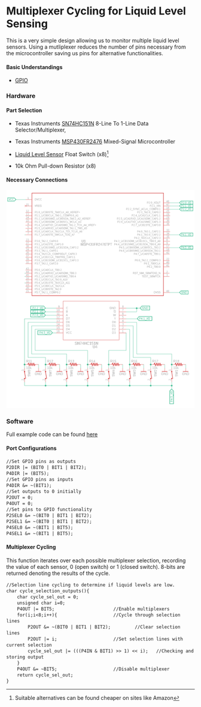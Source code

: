 # Multiplexer Cycling for Liquid Level Sensing

This is a very simple design allowing us to monitor multiple liquid level sensors. Using a mutliplexer reduces the number of pins necessary from the microcontroller saving us pins for alternative functionalities.

#### Basic Understandings
- [GPIO](https://en.wikipedia.org/wiki/General-purpose_input/output)

### Hardware

#### Part Selection

- Texas Instruments [SN74HC151N](https://www.ti.com/product/SN74HC151/part-details/SN74HC151N) 8-Line To 1-Line Data Selector/Multiplexer,

- Texas Instruments [MSP430FR2476](https://www.ti.com/product/MSP430FR2476/part-details/MSP430FR2476TRHAR) Mixed-Signal Microcontroller

- [Liquid Level Sensor](https://www.mouser.com/ProductDetail/Littelfuse/59630-1-T-05-A?qs=sGAEpiMZZMs29kr3d%252BndI%252Bz%252B5qY7%2FswXh13rrbQA2SA%3D) Float Switch (x8)[^1]
- 10k Ohm Pull-down Resistor (x8)

#### Necessary Connections
![Hardware connections image...](https://github.com/KalebOTB/Embedded-Systems/blob/main/Multiplexer_Cycling_for_Liquid_Level_Sensing/Circuit.png)

### Software
Full example code can be found [here](https://github.com/KalebOTB/Embedded-Systems/blob/main/Multiplexer_Cycling_for_Liquid_Level_Sensing/main.c)
#### Port Configurations
```
//Set GPIO pins as outputs
P2DIR |= (BIT0 | BIT1 | BIT2);
P4DIR |= (BIT5);
//Set GPIO pins as inputs
P4DIR &= ~(BIT1);
//Set outputs to 0 initially
P2OUT = 0;
P4OUT = 0;
//Set pins to GPIO functionality
P2SEL0 &= ~(BIT0 | BIT1 | BIT2);
P2SEL1 &= ~(BIT0 | BIT1 | BIT2);
P4SEL0 &= ~(BIT1 | BIT5);
P4SEL1 &= ~(BIT1 | BIT5);
```

#### Multiplexer Cycling
This function iterates over each possible multiplexer selection, recording the value of each sensor, 0 (open switch) or 1 (closed switch). 8-bits are returned denoting the results of the cycle.
```
//Selection line cycling to determine if liquid levels are low.
char cycle_selection_outputs(){
    char cycle_sel_out = 0;
    unsigned char i=0;
    P4OUT |= BIT5;  					//Enable multiplexers
    for(i;i<8;i++){ 					//Cycle through selection lines
        P2OUT &= ~(BIT0 | BIT1 | BIT2); 		//Clear selection lines
        P2OUT |= i;    					//Set selection lines with current selection
        cycle_sel_out |= (((P4IN & BIT1) >> 1) << i);   //Checking and storing output
    }
    P4OUT &= ~BIT5; 					//Disable multiplexer
    return cycle_sel_out;
}
```
[^1]: Suitable alternatives can be found cheaper on sites like Amazon
